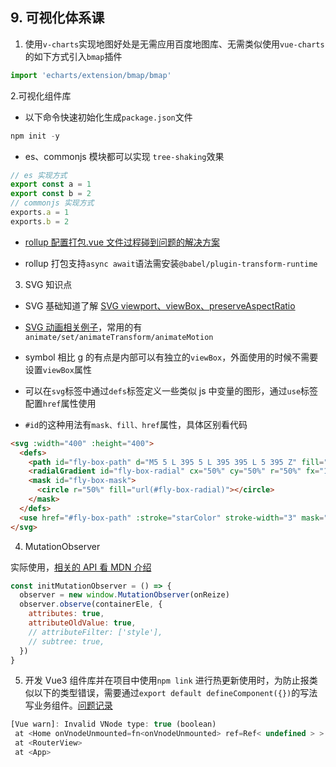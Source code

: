 ## 9. 可视化体系课

1. 使用`v-charts`实现地图好处是无需应用百度地图库、无需类似使用`vue-charts`的如下方式引入`bmap`插件

```js
import 'echarts/extension/bmap/bmap'
```

2.可视化组件库

- 以下命令快速初始化生成`package.json`文件

```js
npm init -y
```

- es、commonjs 模块都可以实现 `tree-shaking`效果

```js
// es 实现方式
export const a = 1
export const b = 2
// commonjs 实现方式
exports.a = 1
exports.b = 2
```

- [rollup 配置打包.vue 文件过程碰到问题的解决方案](https://blog.csdn.net/kalrase/article/details/110186870)

- rollup 打包支持`async await`语法需安装`@babel/plugin-transform-runtime`

3. SVG 知识点

- SVG 基础知道了解 [SVG viewport、viewBox、preserveAspectRatio](https://blog.csdn.net/chy555chy/article/details/53538394)

* [SVG 动画相关例子](http://www.youbaobao.xyz/datav-docs/guide/libs/svgAnimation.html#svg-%E5%8A%A8%E7%94%BB%EF%BC%88smil%EF%BC%89)，常用的有`animate/set/animateTransform/animateMotion`

* symbol 相比 g 的有点是内部可以有独立的`viewBox`，外面使用的时候不需要设置`viewBox`属性

* 可以在`svg`标签中通过`defs`标签定义一些类似 js 中变量的图形，通过`use`标签配置`href`属性使用

- `#id`的这种用法有`mask、fill、href`属性，具体区别看代码

```html
<svg :width="400" :height="400">
  <defs>
    <path id="fly-box-path" d="M5 5 L 395 5 L 395 395 L 5 395 Z" fill="none"></path>
    <radialGradient id="fly-box-radial" cx="50%" cy="50%" r="50%" fx="100%" fy="50%"></radialGradient>
    <mask id="fly-box-mask">
      <circle r="50%" fill="url(#fly-box-radial)"></circle>
    </mask>
  </defs>
  <use href="#fly-box-path" :stroke="starColor" stroke-width="3" mask="url(#fly-box-mask)"></use>
</svg>
```

4. MutationObserver

实际使用，[相关的 API 看 MDN 介绍](https://developer.mozilla.org/zh-CN/docs/Web/API/MutationObserver/MutationObserver)

```js
const initMutationObserver = () => {
  observer = new window.MutationObserver(onReize)
  observer.observe(containerEle, {
    attributes: true,
    attributeOldValue: true,
    // attributeFilter: ['style'],
    // subtree: true,
  })
}
```

5. 开发 Vue3 组件库并在项目中使用`npm link` 进行热更新使用时，为防止报类似以下的类型错误，需要通过`export default defineComponent({})`的写法写业务组件。[问题记录](https://blog.csdn.net/aa760774653/article/details/112414623)

```js
[Vue warn]: Invalid VNode type: true (boolean)
 at <Home onVnodeUnmounted=fn<onVnodeUnmounted> ref=Ref< undefined > >
 at <RouterView>
 at <App>
```
